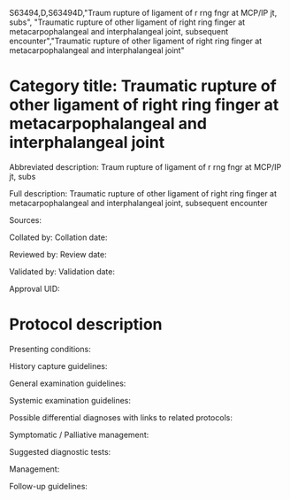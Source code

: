 S63494,D,S63494D,"Traum rupture of ligament of r rng fngr at MCP/IP jt, subs", "Traumatic rupture of other ligament of right ring finger at metacarpophalangeal and interphalangeal joint, subsequent encounter","Traumatic rupture of other ligament of right ring finger at metacarpophalangeal and interphalangeal joint"
# Category title: Traumatic rupture of other ligament of right ring finger at metacarpophalangeal and interphalangeal joint

Abbreviated description: Traum rupture of ligament of r rng fngr at MCP/IP jt, subs

Full description: Traumatic rupture of other ligament of right ring finger at metacarpophalangeal and interphalangeal joint, subsequent encounter

Sources:

Collated by:
Collation date:

Reviewed by:
Review date:

Validated by:
Validation date:

Approval UID:

# Protocol description

Presenting conditions:

History capture guidelines:

General examination guidelines:

Systemic examination guidelines:

Possible differential diagnoses with links to related protocols:

Symptomatic / Palliative management:

Suggested diagnostic tests:

Management:

Follow-up guidelines:
